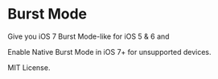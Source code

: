 Burst Mode
==========

Give you iOS 7 Burst Mode-like for iOS 5 & 6 and

Enable Native Burst Mode in iOS 7+ for unsupported devices.

MIT License.
